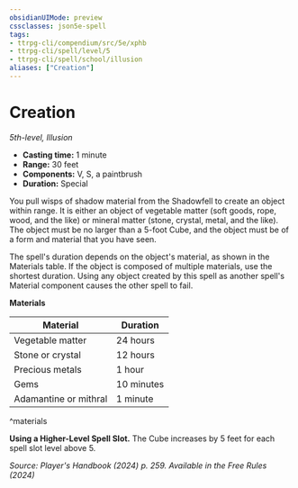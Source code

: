 ```yaml
---
obsidianUIMode: preview
cssclasses: json5e-spell
tags:
- ttrpg-cli/compendium/src/5e/xphb
- ttrpg-cli/spell/level/5
- ttrpg-cli/spell/school/illusion
aliases: ["Creation"]
---
```

# Creation
*5th-level, Illusion*  

- **Casting time:** 1 minute
- **Range:** 30 feet
- **Components:** V, S, a paintbrush
- **Duration:** Special

You pull wisps of shadow material from the Shadowfell to create an object within range. It is either an object of vegetable matter (soft goods, rope, wood, and the like) or mineral matter (stone, crystal, metal, and the like). The object must be no larger than a 5-foot Cube, and the object must be of a form and material that you have seen.

The spell's duration depends on the object's material, as shown in the Materials table. If the object is composed of multiple materials, use the shortest duration. Using any object created by this spell as another spell's Material component causes the other spell to fail.

**Materials**

| Material | Duration |
|----------|----------|
| Vegetable matter | 24 hours |
| Stone or crystal | 12 hours |
| Precious metals | 1 hour |
| Gems | 10 minutes |
| Adamantine or mithral | 1 minute |
^materials

**Using a Higher-Level Spell Slot.** The Cube increases by 5 feet for each spell slot level above 5.

*Source: Player's Handbook (2024) p. 259. Available in the Free Rules (2024)*